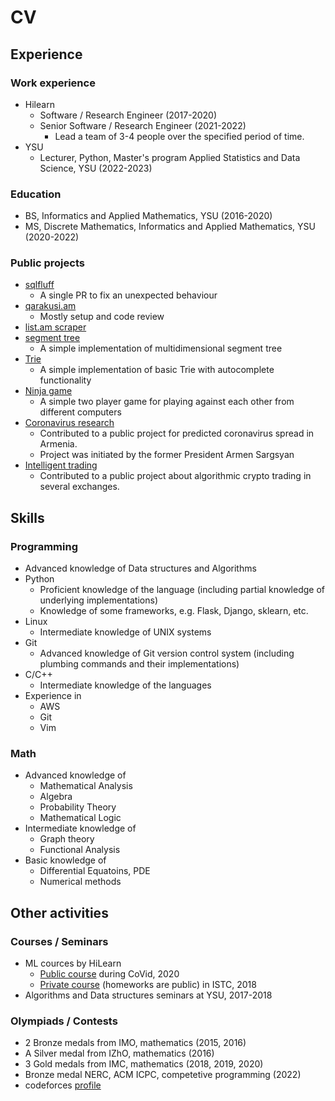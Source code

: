 # CV

## Experience

### Work experience

- Hilearn
  - Software / Research Engineer (2017-2020)
  - Senior Software / Research Engineer (2021-2022)
    - Lead a team of 3-4 people over the specified period of time.
- YSU
  - Lecturer, Python, Master's program Applied Statistics and Data Science, YSU (2022-2023)

### Education

- BS, Informatics and Applied Mathematics, YSU (2016-2020)
- MS, Discrete Mathematics, Informatics and Applied Mathematics, YSU (2020-2022)

### Public projects

- [sqlfluff](https://github.com/sqlfluff/sqlfluff)
  - A single PR to fix an unexpected behaviour
- [qarakusi.am](https://github.com/qarakusi-am/qarakusi.am/)
  - Mostly setup and code review
- [list.am scraper](https://github.com/zidder/list.am)
- [segment tree](https://github.com/zidder/segment_tree)
  - A simple implementation of multidimensional segment tree
- [Trie](https://github.com/zidder/Trie)
  - A simple implementation of basic Trie with autocomplete functionality
- [Ninja game](https://github.com/hilearn/ai-game)
  - A simple two player game for playing against each other from different computers
- [Coronavirus research](https://github.com/salbert96/coronavirus-research)
  - Contributed to a public project for predicted coronavirus spread in Armenia.
  - Project was initiated by the former President Armen Sargsyan
- [Intelligent trading](https://github.com/IntelligentTrading/trading)
  - Contributed to a public project about algorithmic crypto trading in several exchanges.

## Skills

### Programming

- Advanced knowledge of Data structures and Algorithms
- Python
  - Proficient knowledge of the language (including partial knowledge of underlying implementations)  
  - Knowledge of some frameworks, e.g. Flask, Django, sklearn, etc.
- Linux
  - Intermediate knowledge of UNIX systems
- Git
  - Advanced knowledge of Git version control system (including plumbing commands and their implementations)
- C/C++
  - Intermediate knowledge of the languages
- Experience in
  - AWS
  - Git
  - Vim

### Math

- Advanced knowledge of
  - Mathematical Analysis
  - Algebra
  - Probability Theory
  - Mathematical Logic
- Intermediate knowledge of
  - Graph theory
  - Functional Analysis
- Basic knowledge of
  - Differential Equatoins, PDE
  - Numerical methods

## Other activities

### Courses / Seminars

- ML cources by HiLearn
  - [Public course](https://github.com/HiLearn-University) during CoVid, 2020
  - [Private course](https://github.com/zidder/ML-ISTC-Unsupervised) (homeworks are public) in ISTC, 2018
- Algorithms and Data structures seminars at YSU, 2017-2018

### Olympiads / Contests

- 2 Bronze medals from IMO, mathematics (2015, 2016)
- A Silver medal from IZhO, mathematics (2016)
- 3 Gold medals from IMC, mathematics (2018, 2019, 2020)
- Bronze medal NERC, ACM ICPC, competetive programming (2022)
- codeforces [profile](https://codeforces.com/profile/zidder)
